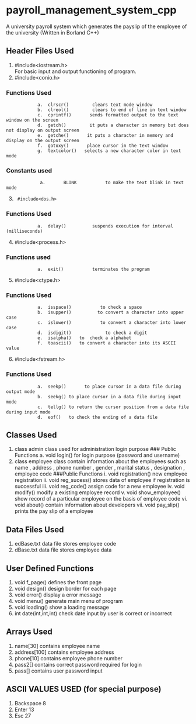 # payroll_management_system_cpp
A university payroll system which generates the payslip of the employee of the university (Written in Borland C++)

## Header Files Used 

1.	#include<iostream.h>  
             For basic input and output functioning of program.
2.	#include<conio.h>
 ###         Functions Used
                a.	clrscr()         clears text mode window
                b.	clreol()         clears to end of line in text window
                c.	cprintf()       sends formatted output to the text window on the screen
                d.	getch()         it puts a character in memory but does not display on output screen
                e.	getche()       it puts a character in memory and display on the output screen
                f.	gotoxy()       place cursor in the text window
                g.	textcolor()   selects a new character color in text mode

###          Constants used
                 a.       BLINK           to make the text blink in text mode

3.      #include<dos.h>
###             Functions Used
                a.	delay()          suspends execution for interval (milliseconds)

4.    #include<process.h>
###             Functions used
                a.	exit()           terminates the program

5.  #include<ctype.h>
###             Functions Used
                a.	isspace()           to check a space
                b.	isupper()          to convert a character into upper case
                c.	islower()           to convert a character into lower case
                d.	isdigit()             to check a digit
                e.	isalpha()	to  check a alphabet
                f.	toascii()	to convert a character into its ASCII value

6. #include<fstream.h>
###             Functions Used
                a.	seekp()       to place cursor in a data file during output mode
                b.	seekg()	to place cursor in a data file during input mode
                c.	tellg()	to return the cursor position from a data file during input mode
                d.	eof()	to check the ending of a data file

## Classes Used

1.	class admin	               class used for administration login purpose
        ### Public Functions
            a.	void login()       for login purpose (password and username)
2.	class employee             class contain information about the employees such as name , address ,        phone                                  number , gender , marital status , designation , employee code
        ###Public Functions
            i.	void registration()        new employee registration
            ii.	void reg_sucess()	stores data of employee if registration is successful
            iii.	void reg_code()		assign code for a new employee
            iv.	void modify()		modify a existing employee record
            v.	void show_employee() 		show record of a particular employee on the basis of     employee code
            vi.	void about()		contain  information about developers
            vii.	void pay_slip()		prints the pay slip of a employee
    
## Data Files Used
1.	edBase.txt          data file stores employee code
2.	dBase.txt	data file stores employee data


## User Defined Functions

1.	void f_page()              defines the front page
2.	void design()               design border for each page		
3.	void error()                 display a error message
4.	void menu()                generate main menu of program
5.	void loading()             show a loading message
6.	int date(int,int,int)    check date input by user is correct or incorrect

## Arrays Used 

1.	name[30]           contains employee  name
2.	address[100]    contains employee address
3.	phone[10]           contains employee phone number
4.	pass2[]                contains correct password required for login
5.	pass[]                 contains user password input  

## ASCII VALUES USED (for special purpose)

1.	Backspace    8
2.	Enter        13
3.	Esc          27








